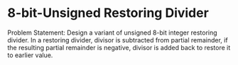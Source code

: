 # 8-bit-Unsigned Restoring Divider
Problem Statement: Design a variant of unsigned 8-bit integer restoring divider. In a restoring divider, divisor is subtracted from partial remainder, if the resulting partial remainder is negative, divisor is added back to restore it to earlier value.
